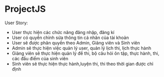 # ProjectJS
User Story: 
- User thực hiện các chức năng đăng nhập, đăng kí
- User có quyền chỉnh sửa thông tin cá nhân của tài khoản
- User sẽ được phân quyền theo Admin, Giảng viên và Sinh viên
- Admin sẽ thực hiện việc quản lý user, quản lý lịch thi, lịch thực hành
- Giảng viên sẽ thực hiện quản lý đề thi, bộ câu hỏi ôn tập, thực hành, thi, các đầu điểm của sinh viên
- Sinh viên sẽ thực hiện thực hành,luyện thi, thi theo thời gian được chỉ định
